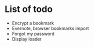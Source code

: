# List of todo

- Encrypt a bookmark
- Evernote, browser bookmarks import
- Forgot my password
- Display loader 